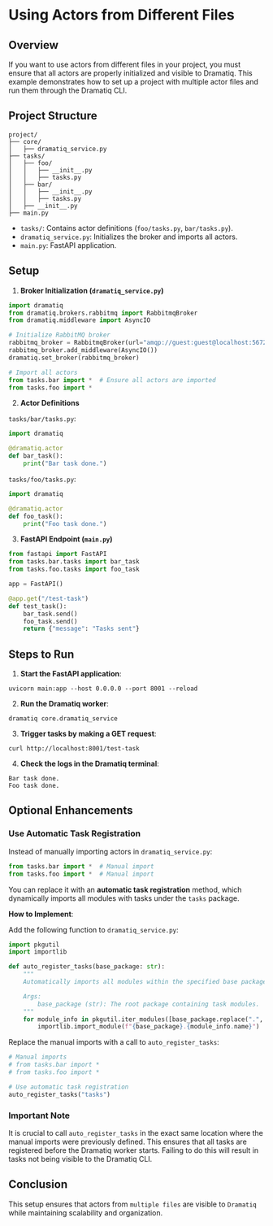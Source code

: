 # Using Actors from Different Files

## Overview

If you want to use actors from different files in your project, you must ensure that all actors are properly initialized and visible to Dramatiq. This example demonstrates how to set up a project with multiple actor files and run them through the Dramatiq CLI.

## Project Structure

```
project/
├── core/
│   ├── dramatiq_service.py
├── tasks/
│   ├── foo/
│   │   ├── __init__.py
│   │   ├── tasks.py
│   ├── bar/
│   │   ├── __init__.py
│   │   ├── tasks.py
│   ├── __init__.py
├── main.py
```

- `tasks/`: Contains actor definitions (`foo/tasks.py`, `bar/tasks.py`).
- `dramatiq_service.py`: Initializes the broker and imports all actors.
- `main.py`: FastAPI application.

## Setup

1. **Broker Initialization (`dramatiq_service.py`)**

```python
import dramatiq
from dramatiq.brokers.rabbitmq import RabbitmqBroker
from dramatiq.middleware import AsyncIO

# Initialize RabbitMQ broker
rabbitmq_broker = RabbitmqBroker(url="amqp://guest:guest@localhost:5672")
rabbitmq_broker.add_middleware(AsyncIO())
dramatiq.set_broker(rabbitmq_broker)

# Import all actors
from tasks.bar import *  # Ensure all actors are imported
from tasks.foo import *
```

2. **Actor Definitions**

`tasks/bar/tasks.py`:

```python
import dramatiq

@dramatiq.actor
def bar_task():
    print("Bar task done.")
```

`tasks/foo/tasks.py`:

```python
import dramatiq

@dramatiq.actor
def foo_task():
    print("Foo task done.")
```

3. **FastAPI Endpoint (`main.py`)**

```python
from fastapi import FastAPI
from tasks.bar.tasks import bar_task
from tasks.foo.tasks import foo_task

app = FastAPI()

@app.get("/test-task")
def test_task():
    bar_task.send()
    foo_task.send()
    return {"message": "Tasks sent"}
```

## Steps to Run

1. **Start the FastAPI application**:

```
uvicorn main:app --host 0.0.0.0 --port 8001 --reload
```

2. **Run the Dramatiq worker**:

```
dramatiq core.dramatiq_service
```

3. **Trigger tasks by making a GET request**:

```
curl http://localhost:8001/test-task
```

4. **Check the logs in the Dramatiq terminal**:

```
Bar task done.
Foo task done.
```

## Optional Enhancements

### Use Automatic Task Registration

Instead of manually importing actors in `dramatiq_service.py`:

```python
from tasks.bar import *  # Manual import
from tasks.foo import *  # Manual import
```

You can replace it with an **automatic task registration** method, which dynamically imports all modules with tasks under the `tasks` package.

**How to Implement**:

Add the following function to `dramatiq_service.py`:

```python
import pkgutil
import importlib

def auto_register_tasks(base_package: str):
    """
    Automatically imports all modules within the specified base package.

    Args:
        base_package (str): The root package containing task modules.
    """
    for module_info in pkgutil.iter_modules([base_package.replace(".", "/")]):
        importlib.import_module(f"{base_package}.{module_info.name}")
```

Replace the manual imports with a call to `auto_register_tasks`:

```python
# Manual imports
# from tasks.bar import *
# from tasks.foo import *

# Use automatic task registration
auto_register_tasks("tasks")
```

### Important Note
It is crucial to call `auto_register_tasks` in the exact same location where the manual imports were previously defined. This ensures that all tasks are registered before the Dramatiq worker starts. Failing to do this will result in tasks not being visible to the Dramatiq CLI.

## Conclusion

This setup ensures that actors from `multiple files` are visible to `Dramatiq` while maintaining scalability and organization.
